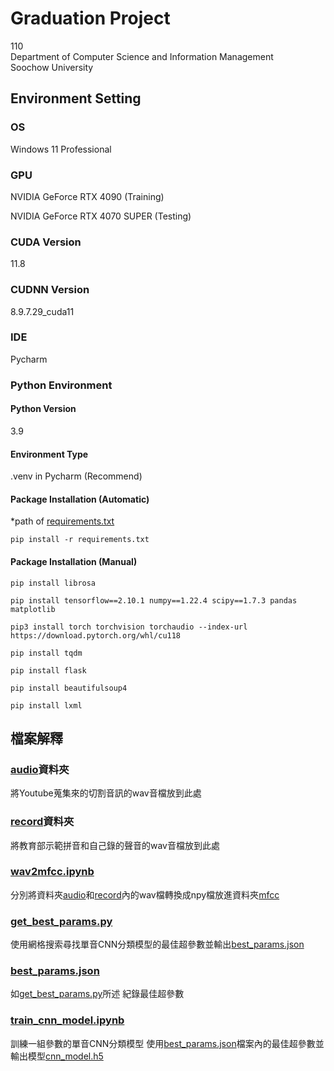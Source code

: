 # Graduation Project
110  
Department of Computer Science and Information Management  
Soochow University

## Environment Setting

### OS
Windows 11 Professional

### GPU
NVIDIA GeForce RTX 4090 (Training)  

NVIDIA GeForce RTX 4070 SUPER (Testing)

### CUDA Version
11.8

### CUDNN Version
8.9.7.29_cuda11

### IDE
Pycharm

### Python Environment

#### Python Version
3.9

#### Environment Type
.venv in Pycharm (Recommend)

#### Package Installation (Automatic)
*path of [requirements.txt](.\\requirements.txt)
```angular2html
pip install -r requirements.txt
```

#### Package Installation (Manual)
```angular2html
pip install librosa
```
```angular2html
pip install tensorflow==2.10.1 numpy==1.22.4 scipy==1.7.3 pandas matplotlib
```
```angular2html
pip3 install torch torchvision torchaudio --index-url https://download.pytorch.org/whl/cu118
```
```angular2html
pip install tqdm
```
```angular2html
pip install flask
```
```angular2html
pip install beautifulsoup4
```
```angular2html
pip install lxml
```

## 檔案解釋
### [audio](.\\data\\audio)資料夾
將Youtube蒐集來的切割音訊的wav音檔放到此處

### [record](.\\data\\record)資料夾
將教育部示範拼音和自己錄的聲音的wav音檔放到此處

### [wav2mfcc.ipynb](.\\wav2mfcc.ipynb)
分別將資料夾[audio](.\\data\\audio)和[record](.\\data\\record)內的wav檔轉換成npy檔放進資料夾[mfcc](.\\data\\mfcc)

### [get_best_params.py](.\\grid_search\\get_best_params.py)
使用網格搜索尋找單音CNN分類模型的最佳超參數並輸出[best_params.json](.\\grid_search\\best_params.json)

### [best_params.json](.\\grid_search\\best_params.json)
如[get_best_params.py](.\\grid_search\\get_best_params.py)所述 紀錄最佳超參數

### [train_cnn_model.ipynb](.\\train_cnn\\train_cnn_model.ipynb)
訓練一組參數的單音CNN分類模型
使用[best_params.json](.\\grid_search\\best_params.json)檔案內的最佳超參數並輸出模型[cnn_model.h5](.\\train_cnn\\cnn_model.h5)
